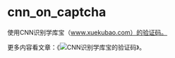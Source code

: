 # cnn_on_captcha
使用CNN识别学库宝（www.xuekubao.com）的验证码。

更多内容看文章：《![CNN识别学库宝的验证码](https://blog.csdn.net/bone_ace/article/details/80453755)》。

